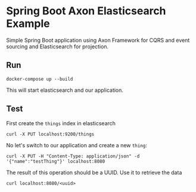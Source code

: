 # Spring Boot Axon Elasticsearch Example
Simple Spring Boot application using Axon Framework for CQRS and event sourcing and Elasticsearch for projection.

## Run

`docker-compose up --build`

This will start elasticsearch and our application.

## Test

First create the `things` index in elasticsearch

`curl -X PUT localhost:9200/things`

No let's switch to our application and create a new `thing`:

`curl -X PUT -H "Content-Type: application/json" -d '{"name":"testThing"}' localhost:8080`

The result of this operation should be a UUID. Use it to retrieve the data

`curl localhost:8080/<uuid>`
